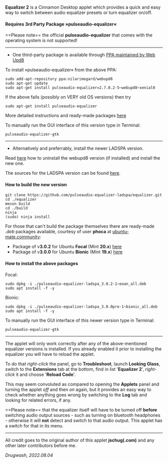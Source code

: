**Equalizer 2** is a Cinnamon Desktop applet which provides a quick and easy way to switch between audio equalizer presets or turn equalizer on/off.

#### Requires 3rd Party Package »pulseaudio-equalizer«

==Please note== the official **pulseaudio-equalizer** that comes with the operating system is not supported!
***
* One third-party package is available through [PPA maintained by Web Upd8](http://www.webupd8.org/2013/10/system-wide-pulseaudio-equalizer.html)

To install »pulseaudio-equalizer« from the above PPA:
```
sudo add-apt-repository ppa:nilarimogard/webupd8
sudo apt-get update
sudo apt-get install pulseaudio-equalizer=2.7.0.2-5~webupd8~xenial0
```

If the above fails (possibly on VERY old OS versions) then try

```
sudo apt-get install pulseaudio-equalizer
```

More detailed instructions and ready-made packages [here](https://ubuntu-mate.community/t/how-to-install-the-pulseaudio-equalizer-which-works/14773)

To manually run the GUI interface of this version type in Terminal:

```
pulseaudio-equalizer-gtk
```

***
* Alternatively and preferrably, install the newer LADSPA version.

Read [here](https://ubuntu-mate.community/t/pulseaudio-equalizer-ladspa-getting-3-0-2-now-without-a-package/24667) how to uninstall the webupd8 version (if installed) and install the new one.

The sources for the LADSPA version can be found [here](https://github.com/pulseaudio-equalizer-ladspa/equalizer).


#### How to build the new version

	git clone https://github.com/pulseaudio-equalizer-ladspa/equalizer.git
	cd ./equalizer
	meson build
	cd ./build
	ninja
	(sudo) ninja install

For those that can't build the package themselves there are ready-made *.deb* packages available, courtesy of user **phoca** at [ubuntu-mate.community](https://ubuntu-mate.community/t/how-to-install-the-pulseaudio-equalizer-which-works/14773/35):

* Package of v**3.0.2** for Ubuntu **Focal** (Mint **20.x**) [here](https://drive.google.com/file/d/1q2TEwMpEsqY4aTRzJCBIu8yr-weK1_XG/view)
* Package of v**3.0.0** for Ubuntu **Bionic** (Mint **19.x**) [here](https://drive.google.com/file/d/1duMBio3_bue9Sfo0VG2SoRmyxr6uPJeQ/view)

#### How to install the above packages

Focal:

```
sudo dpkg -i ./pulseaudio-equalizer-ladspa_3.0.2-1~eoan_all.deb
sudo apt install -f -y
```

Bionic:

```
sudo dpkg -i ./pulseaudio-equalizer-ladspa_3.0.0pre-1~bionic_all.deb
sudo apt install -f -y
```

To manually run the GUI interface of this newer version type in Terminal:

```
pulseaudio-equalizer-gtk
```

***

The applet will only work correctly after any of the above-mentioned equalizer versions is installed. If you already enabled it prior to installing the equalizer you will have to reload the applet.

To do that *right-click* the panel, go to **Troubleshoot**, launch **Looking Glass**, switch to the **Extensions** tab at the bottom, find in list '**Equalizer 2**', *right-click* it and choose '**Reload Code**'.

This may seem convoluted as compared to opening the **Applets** panel and turning the applet *off* and then *on* again, but it provides an easy way to check whether anything goes wrong by switching to the **Log** tab and looking for related errors, if any.

==Please note== that the equalizer itself will have to be turned off **before** switching audio output sources - such as turning on bluetooth headphones - otherwise it will **not** detect and switch to that audio output. This applet has a switch for that in its menu.

***

All credit goes to the original author of this applet **jschug(.com)** and any other later contributors before me.

*Drugwash, 2022.08.04*
